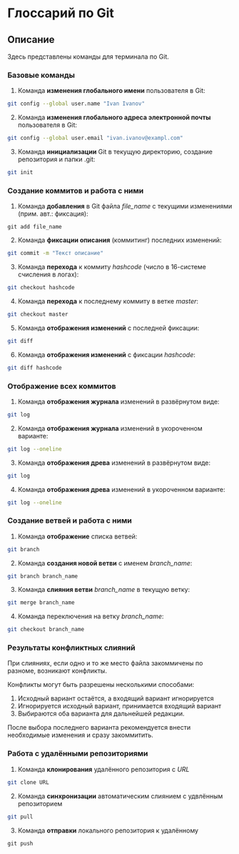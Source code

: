 Глоссарий по Git
===

Описание
---
Здесь представлены команды для терминала по Git.

### Базовые команды
1. Команда **изменения глобального имени** пользователя в Git:
```sh
git config --global user.name "Ivan Ivanov"
```
2. Команда **изменения глобального адреса электронной почты** пользователя в Git:
```sh
git config --global user.email "ivan.ivanov@exampl.com"
``` 
3. Команда **инициализации** Git в текущую директорию, создание репозитория и папки .git:
```sh
git init
```

### Создание коммитов и работа с ними
1. Команда **добавления** в Git файла *file_name* с текущими изменениями (прим. авт.: фиксация):
```
git add file_name
```
2. Команда **фиксации описания** (коммитинг) последних изменений:
```sh
git commit -m "Текст описание"
```
3. Команда **перехода** к коммиту *hashcode* (число в 16-системе счисления в логах):
```sh
git checkout hashcode
```
4. Команда **перехода** к последнему коммиту в ветке *master*:
```sh
git checkout master
```
5. Команда **отображения изменений** с последней фиксации:
```sh
git diff
```
6. Команда **отображения изменений** с фиксации *hashcode*:
```sh
git diff hashcode
```

### Отображение всех коммитов
1. Команда **отображения журнала** изменений в развёрнутом виде:
```sh
git log
```
2. Команда **отображения журнала** изменений в укороченном варианте:
```sh
git log --oneline
```
3. Команда **отображения древа** изменений в развёрнутом виде:
```sh
git log
```
4. Команда **отображения древа** изменений в укороченном варианте:
```sh
git log --oneline
```

### Создание ветвей и работа с ними
1. Команда **отображение** списка ветвей:
```sh
git branch
```
2. Команда **создания новой ветви** с именем *branch_name*:
```sh
git branch branch_name
```
3. Команда **слияния ветви** *branch_name* в текущую ветку:
```sh
git merge branch_name
```
4. Команда переключения на ветку *branch_name*:
```sh
git checkout branch_name
```

### Результаты конфликтных слияний
При слияниях, если одно и то же место файла закоммичены по разномe, возникают конфликты.

Конфликты могут быть разрешены несколькими способами:
1. Исходный вариант остаётся, а входящий вариант игнорируется
2. Игнорируется исходный вариант, принимается входящий вариант
3. Выбираются оба варианта для дальнейшей редакции.

После выбора последнего варианта рекомендуется внести необходимые изменения и сразу закоммитить.

### Работа с удалёнными репозиториями
1. Команда **клонирования** удалённого репозитория с *URL*
```sh
git clone URL
```

2. Команда **синхронизации** автоматическим слиянием с удвлённым репозиторием
```sh
git pull
```

3. Команда **отправки** локального репозитория к удалённому
```
git push
```
